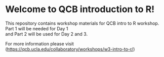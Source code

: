 # Welcome to QCB introduction to R!
This repository contains workshop materials for QCB intro to R workshop.<br>
Part 1 will be needed for Day 1 <br>
and Part 2 will be used for Day 2 and 3.<br>

For more information please visit (<a href="https://qcb.ucla.edu/collaboratory/workshops/w3-intro-to-r/">https://qcb.ucla.edu/collaboratory/workshops/w3-intro-to-r/</a>)